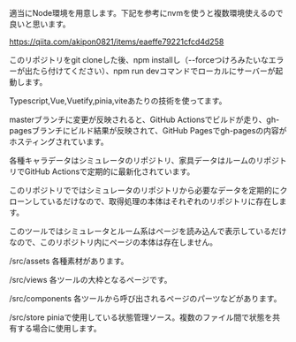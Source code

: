 適当にNode環境を用意します。下記を参考にnvmを使うと複数環境使えるので良いと思います。

https://qiita.com/akipon0821/items/eaeffe79221cfcd4d258

このリポジトリをgit cloneした後、npm installし（--forceつけろみたいなエラーが出たら付けてください）、npm run devコマンドでローカルにサーバーが起動します。

Typescript,Vue,Vuetify,pinia,viteあたりの技術を使ってます。

masterブランチに変更が反映されると、GitHub Actionsでビルドが走り、gh-pagesブランチにビルド結果が反映されて、GitHub Pagesでgh-pagesの内容がホスティングされています。

各種キャラデータはシミュレータのリポジトリ、家具データはルームのリポジトリでGitHub Actionsで定期的に最新化されています。

このリポジトリでではシミュレータのリポジトリから必要なデータを定期的にクローンしているだけなので、取得処理の本体はそれぞれのリポジトリに存在します。

このツールではシミュレータとルーム系はページを読み込んで表示しているだけなので、このリポジトリ内にページの本体は存在しません。

/src/assets 各種素材があります。

/src/views 各ツールの大枠となるページです。

/src/components 各ツールから呼び出されるページのパーツなどがあります。

/src/store piniaで使用している状態管理ソース。複数のファイル間で状態を共有する場合に使用します。